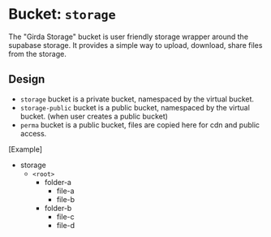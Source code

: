 # Bucket: `storage`

The "Girda Storage" bucket is user friendly storage wrapper around the supabase storage. It provides a simple way to upload, download, share files from the storage.

## Design
- `storage` bucket is a private bucket, namespaced by the virtual bucket.
- `storage-public` bucket is a public bucket, namespaced by the virtual bucket. (when user creates a public bucket)
- `perma` bucket is a public bucket, files are copied here for cdn and public access.

[Example]
- storage
  - `<root>`
    - folder-a
      - file-a
      - file-b
    - folder-b
      - file-c
      - file-d